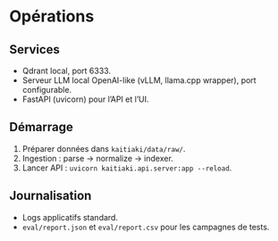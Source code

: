 # Opérations

## Services
- Qdrant local, port 6333.
- Serveur LLM local OpenAI-like (vLLM, llama.cpp wrapper), port configurable.
- FastAPI (uvicorn) pour l’API et l’UI.

## Démarrage
1. Préparer données dans `kaitiaki/data/raw/`.
2. Ingestion : parse → normalize → indexer.
3. Lancer API : `uvicorn kaitiaki.api.server:app --reload`.

## Journalisation
- Logs applicatifs standard.
- `eval/report.json` et `eval/report.csv` pour les campagnes de tests.
